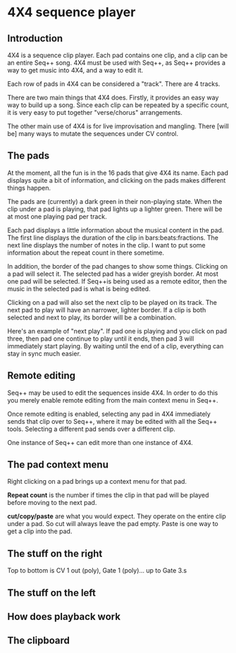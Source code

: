 # 4X4 sequence player

## Introduction

4X4 is a sequence clip player. Each pad contains one clip, and a clip can be an entire Seq++ song. 4X4 must be used with Seq++, as Seq++ provides a way to get music into 4X4, and a way to edit it.

Each row of pads in 4X4 can be considered a "track". There are 4 tracks.

There are two main things that 4X4 does. Firstly, it provides an easy way way to build up a song. Since each clip can be repeated by a specific count, it is very easy to put together "verse/chorus" arrangements.

The other main use of 4X4 is for live improvisation and mangling. There [will be] many ways to mutate the sequences under CV control.

## The pads

At the moment, all the fun is in the 16 pads that give 4X4 its name. Each pad displays quite a bit of information, and clicking on the pads makes different things happen.

The pads are (currently) a dark green in their non-playing state. When the clip under a pad is playing, that pad lights up a lighter green. There will be at most one playing pad per track.

Each pad displays a little information about the musical content in the pad. The first line displays the duration of the clip in bars:beats:fractions. The next line displays the number of notes in the clip. I want to put some information about the repeat count in there sometime.

In addition, the border of the pad changes to show some things. Clicking on a pad will select it. The selected pad has a wider greyish border. At most one pad will be selected. If Seq++is being used as a remote editor, then the music in the selected pad is what is being edited.

Clicking on a pad will also set the next clip to be played on its track. The next pad to play will have an narrower, lighter border. If a clip is both selected and next to play, its border will be a combination.

Here's an example of "next play". If pad one is playing and you click on pad three, then pad one continue to play until it ends, then pad 3 will immediately start playing. By waiting until the end of a clip, everything can stay in sync much easier.

## Remote editing

Seq++ may be used to edit the sequences inside 4X4. In order to do this you merely enable remote editing from the main context menu in Seq++.

Once remote editing is enabled, selecting any pad in 4X4 immediately sends that clip over to Seq++, where it may be edited with all the Seq++ tools. Selecting a different pad sends over a different clip.

One instance of Seq++ can edit more than one instance of 4X4.

## The pad context menu

Right clicking on a pad brings up a context menu for that pad.

**Repeat count** is the number if times the clip in that pad will be played before moving to the next pad.

**cut/copy/paste** are what you would expect. They operate on the entire clip under a pad. So cut will always leave the pad empty. Paste is one way to get a clip into the pad.

## The stuff on the right

Top to bottom is CV 1 out (poly), Gate 1 (poly)... up to Gate 3.s

## The stuff on the left

## How does playback work

## The clipboard
